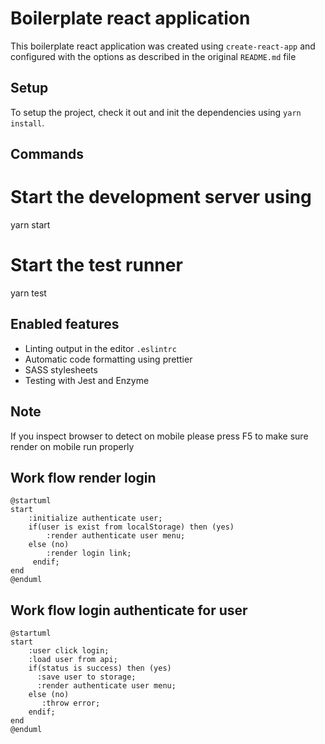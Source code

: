 # Boilerplate react application

This boilerplate react application was created using `create-react-app` and configured with the options as described in the original `README.md` file

## Setup

To setup the project, check it out and init the dependencies using `yarn install`.

## Commands

# Start the development server using

yarn start

# Start the test runner

yarn test

## Enabled features

- Linting output in the editor `.eslintrc`
- Automatic code formatting using prettier
- SASS stylesheets
- Testing with Jest and Enzyme

## Note

If you inspect browser to detect on mobile please press F5 to make sure render on mobile run properly

## Work flow render login

```plantuml
@startuml
start
    :initialize authenticate user;
    if(user is exist from localStorage) then (yes)
        :render authenticate user menu;
    else (no)
        :render login link;
     endif;
end
@enduml
```

## Work flow login authenticate for user

```plantuml
@startuml
start
    :user click login;
    :load user from api;
    if(status is success) then (yes)
      :save user to storage;
      :render authenticate user menu;
    else (no)
       :throw error;
    endif;
end
@enduml
```
